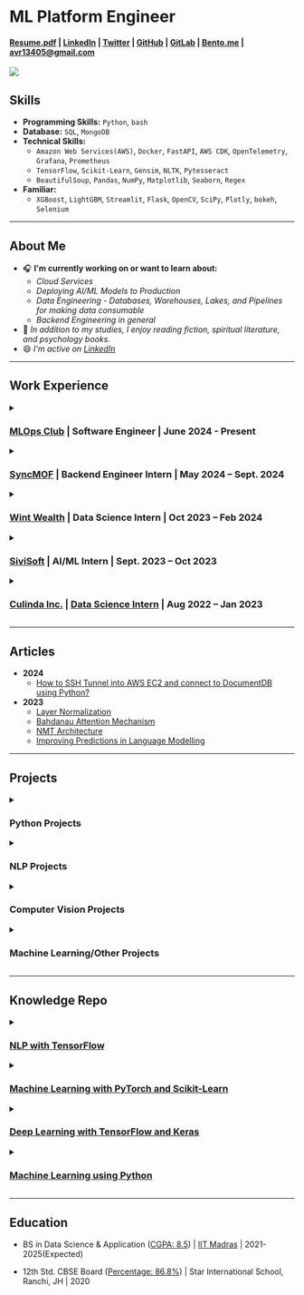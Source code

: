 # **ML Platform Engineer**

#### <a href="https://drive.google.com/file/d/1zpNgb3KVRpqg2IF36u_Jt6fm0GnifRUc/view?usp=sharing" target="_blank"><b>Resume.pdf</b></a> | <a href="https://www.linkedin.com/in/avr27/" target="_blank"><b>LinkedIn</b></a> | <a href="https://twitter.com/avr_027" target="_blank"><b>Twitter</b></a> | <a href="https://github.com/avr2002" target="_blank"><b>GitHub</b></a> | <a href="https://gitlab.com/avr27" target="_blank"><b>GitLab</b></a> | <a href="https://bento.me/avr27" target="_blank"><b>Bento.me</b></a> | avr13405@gmail.com


**![](https://komarev.com/ghpvc/?username=avr2002&label=PROFILE+VIEWS)**

## **Skills**
- **Programming Skills:** `Python`, `bash`
- **Database:** `SQL`, `MongoDB`
- **Technical Skills:**
    - `Amazon Web Services(AWS)`, `Docker`, `FastAPI`, `AWS CDK`, `OpenTelemetry`, `Grafana`, `Prometheus`
    - `TensorFlow`, `Scikit-Learn`, `Gensim`, `NLTK`, `Pytesseract`
    - `BeautifulSoup`, `Pandas`, `NumPy`, `Matplotlib`, `Seaborn`, `Regex`
- **Familiar:**
    - `XGBoost`, `LightGBM`, `Streamlit`, `Flask`, `OpenCV`, `SciPy`, `Plotly`, `bokeh`, `Selenium`

* **

## **About Me**
 
- 🎧 **I'm currently working on or want to learn about:**
    - *Cloud Services*
    - *Deploying AI/ML Models to Production*
    - *Data Engineering - Databases, Warehouses, Lakes, and Pipelines for making data consumable*
    - *Backend Engineering in general* 
- 🌼 *In addition to my studies, I enjoy reading fiction, spiritual literature, and psychology books.*
- 😄 *I'm active on <a href="https://www.linkedin.com/in/avr27/" target="_blank">LinkedIn</a>*

<!-- - ⭐ **Open for Collab (both Internationally & within India)** -->
<!-- - 📖 **I'm interested in NLP & ML Engineering. And Looking forward to building my career there. I document my learning on GitHub and share it with the LinkedIn AI Community.** -->
<!-- - 👉🏼 **Priority For Me:** I'm looking for a fun work environment, especially a mentor under whom I can work and learn a lot of stuff, one who is willing to commit to me just as I will, and one who sees my potential. -->
<!-- - 💲 **𝐀 𝐠𝐨𝐨𝐝 𝐬𝐭𝐢𝐩𝐞𝐧𝐝/𝐛𝐚𝐬𝐞-𝐩𝐚𝐲 𝐢𝐬 𝐚𝐥𝐰𝐚𝐲𝐬 𝐚𝐩𝐩𝐫𝐞𝐜𝐢𝐚𝐭𝐞𝐝 𝐚𝐧𝐝 𝐦𝐨𝐭𝐢𝐯𝐚𝐭𝐢𝐧𝐠 𝐭𝐨 𝐩𝐞𝐫𝐟𝐨𝐫𝐦 𝐛𝐞𝐭𝐭𝐞𝐫**😁 -->
<!-- - 🅰️🅸 𝐈 𝐝𝐨𝐜𝐮𝐦𝐞𝐧𝐭 𝐦𝐲 𝐀𝐈 𝐥𝐞𝐚𝐫𝐧𝐢𝐧𝐠𝐬 𝐨𝐧 𝐆𝐢𝐭𝐇𝐮𝐛 𝐚𝐧𝐝 𝐬𝐡𝐚𝐫𝐞 𝐡𝐞𝐫𝐞 𝐰𝐢𝐭𝐡 𝐭𝐡𝐞 𝐋𝐢𝐧𝐤𝐞𝐝𝐈𝐧 𝐀𝐈 𝐂𝐨𝐦𝐦𝐮𝐧𝐢𝐭𝐲 -->
<!-- - 👀 𝐋𝐨𝐨𝐤𝐢𝐧𝐠 𝐟𝐨𝐫 𝐦𝐲 𝐟𝐢𝐫𝐬𝐭 𝐟𝐮𝐥𝐥-𝐭𝐢𝐦𝐞 𝐫𝐨𝐥𝐞 𝐚𝐬 𝐚 𝐌𝐚𝐜𝐡𝐢𝐧𝐞 𝐋𝐞𝐚𝐫𝐧𝐢𝐧𝐠 𝐄𝐧𝐠𝐢𝐧𝐞𝐞𝐫, 𝐩𝐫𝐞𝐟𝐞𝐫𝐚𝐛𝐥𝐲 𝐬𝐭𝐚𝐫𝐭𝐢𝐧𝐠 𝐰𝐢𝐭𝐡 𝐚𝐧 𝐢𝐧𝐭𝐞𝐫𝐧𝐬𝐡𝐢𝐩. -->

* **

## **Work Experience**

<details>
  <summary><h3><a href="https://mlops-club.org/" target="_blank">MLOps Club</a> | <strong>Software Engineer</strong> | <strong>June 2024 - Present</strong></h3></summary>
  <div>
    <p><strong>Skills:</strong> <code>Python</code>, <code>AWS</code>, <code>Observability & Monitoring</code></p>
    <ul>
      <li>Helping to build a micro-degree to bring you from "Coder" → "Software Engineer" → "Cloud/DevOps Engineer" → "MLOps Engineer".</li>
    </ul>
  </div>
</details>

<details>
  <summary><h3><a href="https://syncmof.com/en/" target="_blank">SyncMOF</a> | <strong>Backend Engineer Intern</strong> | <strong>May 2024 – Sept. 2024</strong></h3></summary>
  <div>
    <p><strong>Skills:</strong> <code>Python</code>, <code>Pandas</code>, <code>Numpy</code>, <code>pwlf</code>, <code>SciPy</code>, <code>scikit-learn</code></p>
    <ul>
      <li>Used interpolation methods to generate synthetic data; utilized <strong>DBSCAN & Hierarchical Clustering algorithms</strong> along with <strong>Principal Component Analysis (PCA)</strong> to group data.</li>
      <li>Applied the <strong>Piecewise Linear Fit algorithm (pwlf)</strong> and <strong>B-splines Interpolation</strong> to enhance the accuracy of feature extraction processes.</li>
      <li>Built a comprehensive data analysis, visualization, and processing pipeline, automating previously manual Excel tasks and improving efficiency.</li>
      <li>Wrote fast, efficient, and manageable code by packaging the code and adhering to official Python PEP8 style guides.</li>
    </ul>
  </div>
</details>

<details>
  <summary><h3><a href="https://in.linkedin.com/company/wintwealth" target="_blank">Wint Wealth</a> | <strong>Data Science Intern</strong> | <strong>Oct 2023 – Feb 2024</strong></h3></summary>
  <div>
    <p><strong>Skills:</strong> <code>Python</code>, <code>Web Scraping</code>, <code>Beautiful Soup</code>, <code>AWS Lambda</code>, <code>AWS Simple Queue Service</code>, <code>AWS S3</code>, <code>Cron</code>, <code>Regex</code>, <code>Code Refactoring</code></p>
    <ul>
      <li>Built an internal Python utility library, centralizing the reused code in the ML codebase, thereby reducing code duplication and streamlining the whole codebase.</li>
      <li>Implemented <strong>SSH tunneling</strong> into EC2 and locally connected to DocumentDB, performing faster local testing.</li>
      <li>Built an efficient Web Crawling and Scraping Pipeline in a scalable fashion to scrape 20+ finance news sources, reducing the scraping time from 3 days to 4 hours.</li>
      <li>Implemented a <strong>serverless</strong> solution using <strong>AWS Lambda, SQS, DocumentDB, and S3</strong>, optimizing efficiency and scalability in the scraping pipeline.</li>
      <li>Built a dashboard to keep track of the Scraping Pipeline using <strong>Appsmith</strong>, fetching data from <strong>MongoDB, AWS CloudWatch, and AWS SQS</strong>.</li>
      <li>Worked in a fast-paced startup environment.</li>
    </ul>
  </div>
</details>

<details>
  <summary><h3><a href="https://www.linkedin.com/company/sivisoft/" target="_blank">SiviSoft</a> | <strong>AI/ML Intern</strong> | <strong>Sept. 2023 – Oct 2023</strong></h3></summary>
  <div>
    <p><strong>Skills:</strong> <code>Python</code>, <code>Code Refactoring</code>, <code>Code Debugging</code>, <code>AWS CLI</code>, <code>AWS S3</code>, <code>Regex</code>, <code>pdfplumber</code>, <code>Jira</code>, <code>Elasticsearch</code>, <code>Elasticview</code></p>
    <ul>
      <li>Worked with Medical PDF data, including extracting patient data and scanned PDF data.</li>
      <li><strong>Performed extensive Code Debugging and Code Refactoring.</strong></li>
      <li><strong>Assisted other interns and new employees with their Jira tickets and environment setup.</strong></li>
      <li>Worked for a little over 5 weeks; left due to mental health reasons and work culture.</li>
    </ul>
  </div>
</details>

<details>
  <summary><h3><a href="https://www.linkedin.com/company/culinda/" target="_blank">Culinda Inc.</a> | <a href="https://drive.google.com/file/d/1lkHbWUoBcfODLShqTDxYzkQvCsg_myfo/view" target="_blank"><strong>Data Science Intern</strong></a> | <strong>Aug 2022 – Jan 2023</strong></h3></summary>
  <div>
    <p><strong>Skills:</strong> <code>Python</code>, <code>CyberSecurity</code>, <code>Statistics</code>, <code>Data Analysis</code>, <code>Machine Learning</code>, <code>IoT/IoMT</code></p>
    <ul>
      <li>Created a POC using Python on Cyber risk quantification using FAIR and STRIDE Models to quantify cyber risk to IoMT/IoT devices.</li>
      <li>Wrote Python scripts that analyzed terabytes of data to generate text and Excel reports, ensuring the data flow in the pipeline was functioning as expected (Data Validator Tool).</li>
      <li>Worked on baselining hospitals' network data to identify any malicious behavior.</li>
    </ul>
  </div>
</details>

* **

## **Articles**
- **2024**
    - <a href="https://www.linkedin.com/pulse/how-ssh-tunnel-aws-ec2-connect-documentdb-using-amit-vikram-raj-btqxf/?trackingId=2uqzAqJ0TyKzRgX0V86ApQ%3D%3D" target="_blank">How to SSH Tunnel into AWS EC2 and connect to DocumentDB using Python?</a>
- **2023**
    - <a href="https://www.linkedin.com/pulse/layer-normalization-amit-vikram-raj/?trackingId=2uqzAqJ0TyKzRgX0V86ApQ%3D%3D" target="_blank">Layer Normalization</a>
    - <a href="https://www.linkedin.com/pulse/bahdanau-attention-mechanism-amit-vikram-raj/?trackingId=2uqzAqJ0TyKzRgX0V86ApQ%3D%3D" target="_blank">Bahdanau Attention Mechanism</a>
    - <a href="https://www.linkedin.com/pulse/nmt-architecture-amit-vikram-raj/?trackingId=2uqzAqJ0TyKzRgX0V86ApQ%3D%3D" target="_blank">NMT Architecture</a>
    - <a href="https://www.linkedin.com/pulse/improving-predictions-language-modelling-amit-vikram-raj/?trackingId=2uqzAqJ0TyKzRgX0V86ApQ%3D%3D" target="_blank">Improving Predictions in Language Modelling</a>

* **

## **Projects**

<details>
  <summary><h3>Python Projects</h3></summary>
  <div>
    <ul>
      <li>
        <strong>Python Cookiecutter Project Template</strong> | <a href="https://github.com/avr2002/python-cookiecutter-template" target="_blank">GitHub</a>
        <ul>
          <li><strong>Technologies Used:</strong> <code>Python</code>, <code>Cookiecutter</code>, <code>Pytest</code>, <code>GitHub Actions</code>, <code>CI/CD</code>, <code>GitHub CLI</code>, <code>Bash</code>, <code>setupTools</code>, <code>Linters</code>, <code>Pre-Commit</code></li>
          <li>Developed a customizable template using <strong>Cookiecutter</strong>, <strong>GitHub CLI</strong>, and <strong>GitHub Actions</strong> to automate the creation of Python project repositories, including setup for linting, testing, CI/CD, and secrets management.</li>
          <li>Implemented comprehensive <strong>GitHub Actions workflows</strong> for <strong>continuous integration (CI) and continuous delivery (CD)</strong>, ensuring consistent code quality and automated testing.</li>
          <li>Integrated modern development tools and best practices such as VS Code settings, <code>pyproject.toml</code> configuration, and a suite of linting tools (<code>flake8</code>, <code>black</code>, <code>mypy</code>, etc.) to maintain code quality.</li>
        </ul>
      </li>
      <br>
      <li>
        <strong>Basic Library Management System API</strong> | <a href="https://github.com/avr2002/backend-library-management-sys" target="_blank">GitHub</a>
        <ul>
          <li><strong>Technologies Used:</strong> <code>Python</code>, <code>FastAPI</code>, <code>Pydantic</code>, <code>MongoDB</code>, <code>Docker</code>, <code>GCP</code></li>
          <li>Implemented a RESTful API for a Library Management System using <strong>FastAPI</strong> with <strong>MongoDB Atlas</strong> as the database, deployed as a Docker image on <strong>GCP</strong>.</li>
        </ul>
      </li>
    </ul>
  </div>
</details>


<details>
  <summary><h3>NLP Projects</h3></summary>
  <div>
    <ul>
      <li>
        <strong>Fake News Classification</strong> | <a href="https://github.com/avr2002/Fake-News-Classification-using-RNN-and-LSTM/blob/main/notebooks/main_notebook-2.ipynb" target="_blank">GitHub</a>
        <ul>
          <li><strong>Technologies Used:</strong> <code>Python</code>, <code>TensorFlow</code>, <code>scikit-learn</code>, <code>nltk</code>, <code>langdetect</code>, <code>wordcloud</code>, <code>matplotlib</code>, <code>regex</code>, <code>numpy</code>, <code>pandas</code></li>
          <li>Implemented an <strong>LSTM Model</strong> on <a href="https://www.kaggle.com/datasets/saurabhshahane/fake-news-classification" target="_blank">Kaggle Fake News Dataset</a> with over 70K news text data, achieving <strong>97% accuracy</strong>.</li>
          <li>Along with standard text pre-processing, the <code>langdetect</code> library was used to identify & remove news in other languages (French, German, Arabic, etc.), improving model performance.</li>
          <li>For EDA, WordCloud, and plotting of bi-grams and tri-grams were used to identify the general words present in the corpus.</li>
          <li>The <strong>LSTM Model</strong> was built using <strong>TensorFlow</strong> along with pre-trained <strong>GloVe Word Embeddings</strong>.</li>
        </ul>
      </li>
      <br>
      <li>
        <strong>Topic Modeling Using RACE Dataset</strong> | <a href="https://github.com/avr2002/Topic-Modelling-Using-RACE-Dataset" target="_blank">GitHub</a>
        <ul>
          <li><strong>Technologies Used:</strong> <code>Python</code>, <code>Regex</code>, <code>NLTK</code>, <code>Gensim</code>, <code>Scikit-Learn</code>, <code>tSNE</code>, <code>pyLDAvis</code>, <code>bokeh</code>, <code>Git</code></li>
          <li>This <strong>NLP Project</strong> aims to use statistical models to reveal the abstract “topics” present in a large set of text documents, classifying documents based on different themes they convey.</li>
          <li>Three <strong>Topic Modeling algorithms</strong> were used: <strong>Latent Semantic Analysis (LSA)</strong>, <strong>Latent Dirichlet Allocation (LDA)</strong>, and <strong>Non-Negative Matrix Factorization (NMF)</strong>.</li>
          <li><strong>BERTopic</strong> & <strong>Top2Vec</strong> were also explored, yielding strong results.</li>
        </ul>
      </li>
      <br>  
      <li>
        <strong>Medical Embeddings and Clinical Trial Search Engine</strong> | <a href="https://github.com/avr2002/Medical-Embeddings-and-Clinical-Trial-Search-Engine" target="_blank">GitHub</a>
        <ul>
          <li><strong>Technologies Used:</strong> <code>Python</code>, <code>Gensim</code>, <code>Word2Vec</code>, <code>FastText</code>, <code>Streamlit</code>, <code>Git</code></li>
          <li>This project trains SkipGram and FastText Models on the COVID-19 Clinical Trials Dataset and builds a search engine where users can input COVID-19-related keywords to retrieve the top n similar results from the dataset.</li>
        </ul>
      </li>
    </ul>
  </div>
</details>


<details>
  <summary><h3>Computer Vision Projects</h3></summary>
  <div>
    <ul>
      <li>
        <strong>Image Coloring using Autoencoders</strong> | <a href="https://github.com/avr2002/Image-Coloring-using-Autoencoders" target="_blank">GitHub</a>
        <ul>
          <li><strong>Technologies Used:</strong> <code>Python</code>, <code>TensorFlow</code>, <code>Keras</code>, <code>scikit-image</code>, <code>matplotlib</code>, <code>numpy</code></li>
          <li>I tried using Autoencoders and Transfer Learning, using <strong>VGG16</strong> and <strong>InceptionResNetV2</strong> as encoder/feature extractor layers, paired with a custom decoder layer.</li>
          <li>Although the results weren't that great🥲</li>
        </ul>
      </li>
      <br>
      <li>
        <strong>Multi-class Image Classification Model</strong> | <a href="https://github.com/avr2002/Image-Classification-CNN-Model-for-Real-Time-Prediction" target="_blank">GitHub</a>
        <ul>
          <li><strong>Technologies Used:</strong> <code>Python</code>, <code>TensorFlow</code>, <code>Keras</code>, <code>matplotlib</code>, <code>Flask</code>, <code>Gunicorn</code>, <code>pathlib</code>, <code>numpy</code></li>
          <li>The project aims to classify images into driving license, social security, and others category by using a CNN model architecture.</li>
          <li>An accuracy of 96% was achieved on test data of 150 images. Deployment was done using <strong>Gunicorn</strong> and <strong>Flask API</strong>.</li>
        </ul>
      </li>
    </ul>
  </div>
</details>


<details>
  <summary><h3>Machine Learning/Other Projects</h3></summary>
  <div>
    <ul>
      <li>
        <strong>Business License Status Prediction</strong> | <a href="https://github.com/avr2002/Business-License-Status-Prediction" target="_blank">GitHub</a>
        <ul>
          <li><strong>Technologies Used:</strong> <code>Python</code>, <code>scikit-learn</code>, <code>h2o</code>, <code>tensorflow</code>, <code>flask</code>, <code>gunicorn</code></li>
          <li>The project aims to predict if a customer's license should be issued, renewed, or canceled depending on features in the dataset.</li>
          <li>The problem statement was presented at <a href="https://www.interviewbit.com/contest/zs-yds-2019/" target="_blank">ZS Data Science Challenge - 2019</a>.</li>
        </ul>
      </li>
      <br>
      <li>
        <strong>Medical Data Extraction Project</strong> | <a href="https://github.com/avr2002/medical-data-extraction-project" target="_blank">GitHub</a>
        <ul>
          <li><strong>Technologies Used:</strong> <code>Python</code>, <code>Regex</code>, <code>OpenCV</code>, <code>Pytesseract</code>, <code>FastAPI</code></li>
          <li>Built a Python backend using <strong>Pytesseract</strong>, <strong>OpenCV</strong>, regular expressions, and <strong>FastAPI</strong> as a web-serving framework.</li>
          <li>Automatically extracted important fields from patient details and medical prescriptions.</li>
          <li>Image processing was performed in <strong>OpenCV</strong>, followed by image-to-text conversion using <strong>Pytesseract</strong>, and then Regex for extracting key fields.</li>
        </ul>
      </li>
      <br>
      <li>
        <strong>SQL Project: Provide Insights to Management in Consumer Goods Domain</strong>
        <ul>
          <li>A simple project that I made while learning SQL in 2023.</li>
          <li><a href="https://github.com/avr2002/sql-project-consumer-goods-domain" target="_blank">Project GitHub Link</a> & <a href="https://drive.google.com/file/d/1QdbMXJoyvD8SASKbZYQelT-uQamhiEQ4/view?usp=share_link" target="_blank">Certificate of Participation</a></li>
        </ul>
      </li>
      <br>
      <li>
        <strong>Credit Card Default Prediction</strong> | <a href="https://github.com/avr2002/credit-card-default-prediction" target="_blank">GitHub</a>
        <ul>
          <li>A classic Credit Card Default Prediction project to predict whether a borrower is likely to default in the next 2 years or not, based on customer profile data.</li>
          <li>Implemented models including Logistic Regression, Random Forest, XGBoost, LightGBM, and a vanilla Neural Network.</li>
        </ul>
      </li>
      <br>
      <li>
        <strong>Regression Models for House Price Prediction</strong> | <a href="https://github.com/avr2002/Regression-Models-for-House-Price-Prediction" target="_blank">GitHub</a>
        <ul>
          <li>Predicted house prices on the Pune real-estate dataset using different regression models, including Linear, Ridge, Lasso, Elastic Net, Random Forest, XGBoost, K-Nearest Neighbours, Support Vector Regressor, and XGBoost.</li>
          <li>Also implemented a multi-layer perceptron (MLP) using TensorFlow.</li>
        </ul>
      </li>
      <br>
      <li>
        <strong>Kaggle House Price Prediction</strong> | <a href="https://www.kaggle.com/code/amitvikramraj/house-price-prediction-competition-project" target="_blank">Link</a>
        <ul>
          <li>My very first project.</li>
        </ul>
      </li>
    </ul>
  </div>
</details>

* **

## Knowledge Repo

<details>
  <summary><h3><a href="https://github.com/avr2002/NLP-with-Tensorflow" target="_blank">NLP with TensorFlow</a></h3></summary>
  <ul>
    <li>My Notes from the book <em>Natural Language Processing with TensorFlow, 2nd-ed.</em> by Thushan Ganegedara.</li>
    <li>Things I have become familiar with:
      <ul>
        <li>Word Embeddings</li>
        <li><strong><a href="https://github.com/avr2002/NLP-with-Tensorflow/blob/main/Ch_05_Sentence_Classification_CNN/02_CNN_Sentence_Classification.ipynb" target="_blank">Project: Sentence Classification using CNN</a></strong></li>
        <li>RNNs, LSTMs, GRUs
          <ul>
            <li><strong><a href="https://github.com/avr2002/NLP-with-Tensorflow/tree/main/Ch_06_RNNs" target="_blank">Project: NER with RNNs</a></strong></li>
          </ul>
        </li>
        <li>Seq2Seq Learning, Language Modelling, Neural Machine Translation (NMT)
          <ul>
            <li><strong><a href="https://github.com/avr2002/NLP-with-Tensorflow/blob/main/Ch_09_Seq-to-Seq%20Learning/01_Seq-to-Seq%20Learning-NMT.ipynb" target="_blank">Project: Neural Machine Translation: English to German</a></strong></li>
            <li><strong><a href="https://github.com/avr2002/NLP-with-Tensorflow/blob/main/Ch_07_08_LSTM/03_Language%20Modelling%20with%20LSTMs.ipynb" target="_blank">Project: Language Modelling: Generating Text using LSTMs</a></strong></li>
          </ul>
        </li>
        <li>Currently learning Transformers:
          <ul>
            <li><strong><a href="https://github.com/avr2002/NLP-with-Tensorflow/blob/main/Ch_10_Transformers/03_Implementing_BERT.ipynb" target="_blank">Project: QnA with BERT using HuggingFace</a></strong></li>
          </ul>
        </li>
      </ul>
    </li>
  </ul>
</details>

<details>
  <summary><h3><a href="https://github.com/avr2002/Machine-Learning-with-Pytorch-Scikit-Learn" target="_blank">Machine Learning with PyTorch and Scikit-Learn</a></h3></summary>
  <ul>
    <li>My Notes from <em>Machine Learning with PyTorch and Scikit-Learn</em> by Sebastian Raschka.</li>
    <li>Things covered so far:
      <ul>
        <li>Perceptron, Gradient Descent</li>
        <li>Logistic Regression, Decision Tree, SVM, KNN</li>
        <li>Feature Selection, Regularization (L1 & L2)</li>
        <li>Dimensionality Reduction: PCA, LDA</li>
        <li>Model Evaluation & HyperParameter Tuning</li>
        <li>Ensemble Learning: Bagging, Boosting</li>
        <li>Sentiment Analysis, Topic Modelling</li>
      </ul>
    </li>
  </ul>
</details>

<details>
  <summary><h3><a href="https://github.com/avr2002/Deep-Learning-with-TensorFlow-and-Keras/" target="_blank">Deep Learning with TensorFlow and Keras</a></h3></summary>
  <ul>
    <li>My Notes from the book <em>Deep Learning with TensorFlow and Keras, 3rd Edition</em>.</li>
    <li>Will cover selective topics from this book.</li>
  </ul>
</details>

<details>
  <summary><h3><a href="https://github.com/avr2002/mL" target="_blank">Machine Learning using Python</a></h3></summary>
  <ul>
    <li>Notes from <em>Machine Learning using Python</em> by Manaranjan Pradhan, U Dinesh Kumar.</li>
    <li>This was the very first ML book I read.</li>
  </ul>
</details>

* **

## **Education**
- BS in Data Science & Application (<a href="https://drive.google.com/file/d/1AEtZR7kj7uhw4p4Xq9BDKpFhwYRyrR4Q/view?usp=sharing" target="_blank">CGPA: 8.5</a>) | <a href="https://study.iitm.ac.in/ds/" target="_blank">IIT Madras</a> | 2021-2025(Expected)

- 12th Std. CBSE Board (<a href="https://drive.google.com/file/d/10N3ilh8IcbCXWZk8Ct2XRwW2SZ5KW0pN/view?usp=sharing" target="_blank">Percentage: 86.8%</a>) | Star International School, Ranchi, JH | 2020
